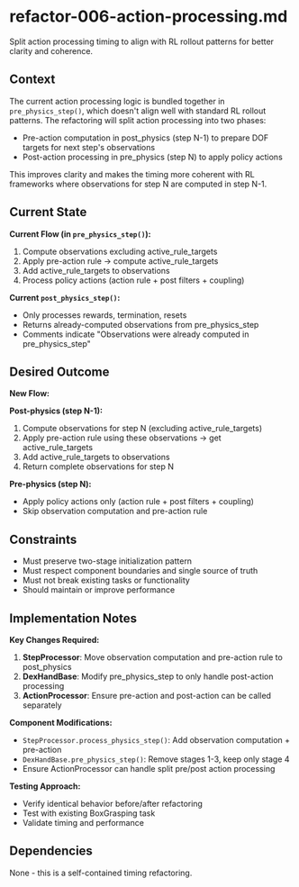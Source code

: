 # refactor-006-action-processing.md

Split action processing timing to align with RL rollout patterns for better clarity and coherence.

## Context

The current action processing logic is bundled together in `pre_physics_step()`, which doesn't align well with standard RL rollout patterns. The refactoring will split action processing into two phases:
- Pre-action computation in post_physics (step N-1) to prepare DOF targets for next step's observations
- Post-action processing in pre_physics (step N) to apply policy actions

This improves clarity and makes the timing more coherent with RL frameworks where observations for step N are computed in step N-1.

## Current State

**Current Flow (in `pre_physics_step()`):**
1. Compute observations excluding active_rule_targets
2. Apply pre-action rule → compute active_rule_targets
3. Add active_rule_targets to observations
4. Process policy actions (action rule + post filters + coupling)

**Current `post_physics_step()`:**
- Only processes rewards, termination, resets
- Returns already-computed observations from pre_physics_step
- Comments indicate "Observations were already computed in pre_physics_step"

## Desired Outcome

**New Flow:**

**Post-physics (step N-1):**
1. Compute observations for step N (excluding active_rule_targets)
2. Apply pre-action rule using these observations → get active_rule_targets
3. Add active_rule_targets to observations
4. Return complete observations for step N

**Pre-physics (step N):**
- Apply policy actions only (action rule + post filters + coupling)
- Skip observation computation and pre-action rule

## Constraints

- Must preserve two-stage initialization pattern
- Must respect component boundaries and single source of truth
- Must not break existing tasks or functionality
- Should maintain or improve performance

## Implementation Notes

**Key Changes Required:**
1. **StepProcessor**: Move observation computation and pre-action rule to post_physics
2. **DexHandBase**: Modify pre_physics_step to only handle post-action processing
3. **ActionProcessor**: Ensure pre-action and post-action can be called separately

**Component Modifications:**
- `StepProcessor.process_physics_step()`: Add observation computation + pre-action
- `DexHandBase.pre_physics_step()`: Remove stages 1-3, keep only stage 4
- Ensure ActionProcessor can handle split pre/post action processing

**Testing Approach:**
- Verify identical behavior before/after refactoring
- Test with existing BoxGrasping task
- Validate timing and performance

## Dependencies

None - this is a self-contained timing refactoring.
